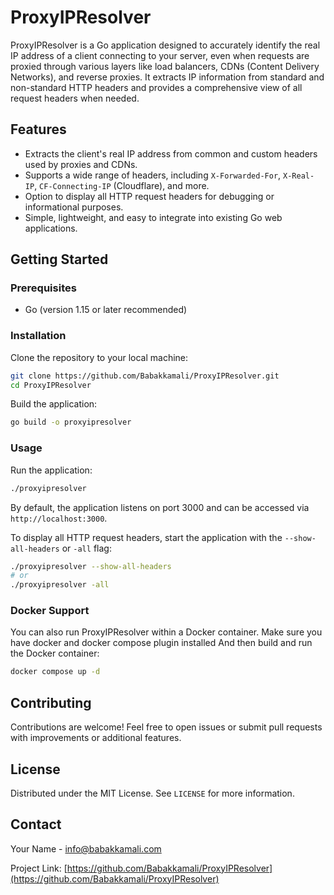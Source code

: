 # ProxyIPResolver

ProxyIPResolver is a Go application designed to accurately identify the real IP address of a client connecting to your server, even when requests are proxied through various layers like load balancers, CDNs (Content Delivery Networks), and reverse proxies. It extracts IP information from standard and non-standard HTTP headers and provides a comprehensive view of all request headers when needed.

## Features

- Extracts the client's real IP address from common and custom headers used by proxies and CDNs.
- Supports a wide range of headers, including `X-Forwarded-For`, `X-Real-IP`, `CF-Connecting-IP` (Cloudflare), and more.
- Option to display all HTTP request headers for debugging or informational purposes.
- Simple, lightweight, and easy to integrate into existing Go web applications.

## Getting Started

### Prerequisites

- Go (version 1.15 or later recommended)

### Installation

Clone the repository to your local machine:

```bash
git clone https://github.com/Babakkamali/ProxyIPResolver.git
cd ProxyIPResolver
```

Build the application:
 
```bash
go build -o proxyipresolver
```

### Usage

Run the application:

```bash
./proxyipresolver
```

By default, the application listens on port 3000 and can be accessed via `http://localhost:3000`. 

To display all HTTP request headers, start the application with the `--show-all-headers` or `-all` flag:

```bash
./proxyipresolver --show-all-headers
# or
./proxyipresolver -all
```

### Docker Support

You can also run ProxyIPResolver within a Docker container. Make sure you have docker and docker compose plugin installed And then build and run the Docker container:

```bash
docker compose up -d
```

## Contributing

Contributions are welcome! Feel free to open issues or submit pull requests with improvements or additional features.

## License

Distributed under the MIT License. See `LICENSE` for more information.

## Contact

Your Name - [info@babakkamali.com](mailto:info@babakkamali.com)

Project Link: [https://github.com/Babakkamali/ProxyIPResolver](https://github.com/Babakkamali/ProxyIPResolver)

